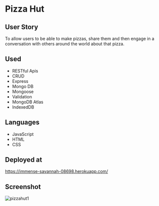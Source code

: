 # Pizza Hut

## User Story
To allow users to be able to make pizzas, share them and then engage in a conversation with others around the world about that pizza.

## Used
- RESTful Apis
- CRUD
- Express
- Mongo DB
- Mongoose
- Validation
- MongoDB Atlas
- IndexedDB

## Languages
- JavaScript
- HTML
- CSS

## Deployed at
https://immense-savannah-08698.herokuapp.com/

## Screenshot
![pizzahut1](https://user-images.githubusercontent.com/77703087/125009080-11140780-e021-11eb-9a2b-7a516c35fdc3.PNG)
